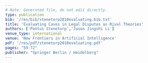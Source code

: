 ```yaml
---
# Note: Generated file, do not edit directly.
type: publication
bib: '/res/bib/stenetorp2010evaluating.bib.txt'
title: 'Evaluating Cases in Legal Disputes as Rival Theories'
authors: ['Pontus Stenetorp','Jason Jingshi Li']
venue_type: international
venue: 'New Frontiers in Artificial Intelligence'
pdf: '/res/pdf/stenetorp2010evaluating.pdf'
pages: "59-72"
publisher: "Springer Berlin / Heidelberg"
---
```


